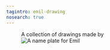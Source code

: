 ```yaml
---
tagintro: emil-drawing
nosearch: true
---
```


<figure class="mrb-4 w-rg">
<figcaption>A collection of drawings made by</figcaption>
<img src="/img/emil-drawing/IMG_1232.jpg" alt="A name plate for Emil">
</figure>